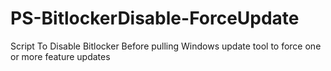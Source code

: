 # PS-BitlockerDisable-ForceUpdate
Script To Disable Bitlocker Before pulling Windows update tool to force one or more feature updates
